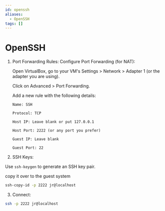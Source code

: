 ```yaml
---
id: openssh
aliases:
  - OpenSSH
tags: []
---
```


# OpenSSH

1.  Port Forwarding Rules: Configure Port Forwarding (for NAT):

    Open VirtualBox, go to your VM's Settings > Network > Adapter 1 (or the adapter you are using).

    Click on Advanced > Port Forwarding.

    Add a new rule with the following details:

        Name: SSH

        Protocol: TCP

        Host IP: Leave blank or put 127.0.0.1

        Host Port: 2222 (or any port you prefer)

        Guest IP: Leave blank

        Guest Port: 22

2.  SSH Keys:

Use `ssh-keygen` to generate an SSH key pair.

copy it over to the guest system

```bash
ssh-copy-id -p 2222 jr@localhost
```

3. Connect:

```bash
ssh -p 2222 jr@localhost
```
